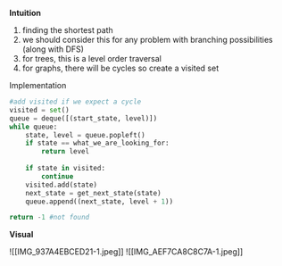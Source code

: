 
**Intuition**
1. finding the shortest path
2. we should consider this for any problem with branching possibilities (along with DFS)
3. for trees, this is a level order traversal
4. for graphs, there will be cycles so create a visited set

Implementation

```python
#add visited if we expect a cycle
visited = set()
queue = deque([(start_state, level)])
while queue:
	state, level = queue.popleft()
	if state == what_we_are_looking_for:
		return level
		
	if state in visited:
		continue
	visited.add(state)
	next_state = get_next_state(state)
	queue.append((next_state, level + 1))

return -1 #not found

```

**Visual**

![[IMG_937A4EBCED21-1.jpeg]]
![[IMG_AEF7CA8C8C7A-1.jpeg]]